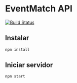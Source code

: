 # EventMatch API

[![Build Status](https://snap-ci.com/brunosaantos/eventmatch-api/branch/master/build_image)](https://snap-ci.com/brunosaantos/eventmatch-api/branch/master)

## Instalar
```sh
npm install
```

## Iniciar servidor
```sh
npm start
```
